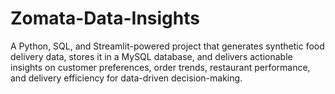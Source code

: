 # Zomata-Data-Insights
A Python, SQL, and Streamlit-powered project that generates synthetic food delivery data, stores it in a MySQL database, and delivers actionable insights on customer preferences, order trends, restaurant performance, and delivery efficiency for data-driven decision-making.
